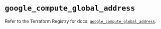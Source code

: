 # `google_compute_global_address`

Refer to the Terraform Registry for docs: [`google_compute_global_address`](https://registry.terraform.io/providers/hashicorp/google/6.41.0/docs/resources/compute_global_address).
